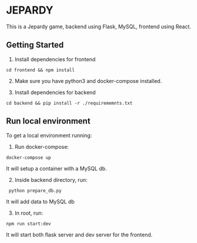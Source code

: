 # JEPARDY

This is a Jepardy game, backend using Flask, MySQL, frontend using React.

## Getting Started

1. Install dependencies for frontend
```
cd frontend && npm install
```

2. Make sure you have python3 and docker-compose installed.

3. Install dependencies for backend
```
cd backend && pip install -r ./requirememnts.txt
```

## Run local environment

To get a local environment running:

1. Run docker-compose:
```
docker-compose up
```
It will setup a container with a MySQL db.

2. Inside backend directory, run:
```
 python prepare_db.py 
 ```
 It will add data to MySQL db

 3. In root, run:
 ```
 npm run start:dev
 ```
 It will start both flask server and dev server for the frontend.





